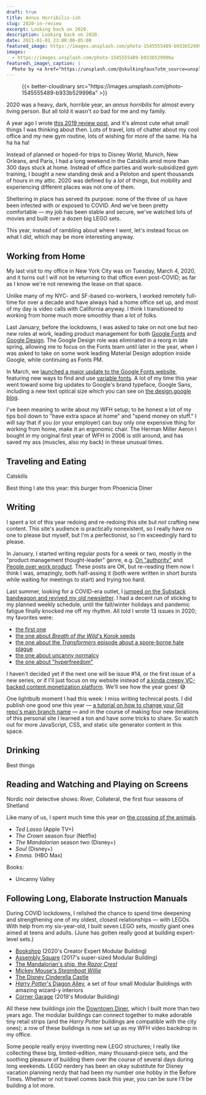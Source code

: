 ```yaml
---
draft: true
title: Annus Horribilis-ish
slug: 2020-in-review
excerpt: Looking back on 2020.
description: Looking back on 2020.
date: 2021-01-01 23:00:00-05:00
featured_image: https://images.unsplash.com/photo-1545555489-b933b529996a
images:
  - https://images.unsplash.com/photo-1545555489-b933b529996a
featured\_image\_caption: |
  Photo by <a href="https://unsplash.com/@skulkingfaux?utm_source=unsplash&amp;utm_medium=referral&amp;utm_content=creditCopyText">C. Z. Shi</a> on <a href="https://unsplash.com/s/photos/dystopian?utm_source=unsplash&amp;utm_medium=referral&amp;utm_content=creditCopyText">Unsplash</a>
---
```


<figure class="wide-width">
{{< better-cloudinary src="https://images.unsplash.com/photo-1545555489-b933b529996a" >}}
</figure>

2020 was a heavy, dark, horrible year, an _annus horribilis_ for almost every living person. But all told it wasn't _so_ bad for me and my family.

A year ago I wrote [this 2019 review post](/p/2019-in-review), and it's almost cute what small things I was thinking about then. Lots of travel, lots of chatter about my cool office and my new gym routine, lots of wishing for more of the same. Ha ha ha ha ha!

Instead of planned or hoped-for trips to Disney World, Munich, New Orleans, and Paris, I had a long weekend in the Catskills amid more than 300 days stuck at home. Instead of office parties and work-subsidized gym training, I bought a new standing desk and a Peloton and spent thousands of hours in my attic. 2020 was defined by a _lot_ of things, but mobility and experiencing different places was not one of them.

Sheltering in place has served its purpose: none of the three of us have been infected with or exposed to COVID. And we've been pretty comfortable — my job has been stable and secure, we've watched lots of movies and built over a dozen big LEGO sets.

This year, instead of rambling about where I _went_, let's instead focus on what I _did_, which may be more interesting anyway.

## Working from Home

My last visit to my office in New York City was on Tuesday, March 4, 2020, and it turns out I will not be returning to that office even post-COVID; as far as I know we're not renewing the lease on that space.

Unlike many of my NYC- and SF-based co-workers, I worked remotely full-time for over a decade and have always had a home office set up, and most of my day is video calls with California anyway. I think I transitioned to working from home much more smoothly than a lot of folks.

Last January, before the lockdowns, I was asked to take on not one but _two_ new roles at work, leading product management for both [Google Fonts](https://fonts.google.com/) and [Google Design](https://design.google). The Google Design role was eliminated in a reorg in late spring, allowing me to focus on the Fonts team until later in the year, when I was asked to take on some work leading Material Design adoption inside Google, while continuing as Fonts PM.

In March, we [launched a major update to the Google Fonts website](https://design.google/news/happy-anniversary-google-fonts/), featuring new ways to find and use [variable fonts](https://design.google/library/variable-fonts-are-here-to-stay/). A lot of my time this year went toward some big updates to Google's brand typeface, Google Sans, including a new text optical size which you can see on [the design.google blog](https://design.google).

I've been meaning to write about my WFH setup; to be honest a lot of my tips boil down to "have extra space at home" and "spend money on stuff." I will say that if you (or your employer) can buy only one expensive thing for working from home, make it an ergonomic chair. The Herman Miller Aeron I bought in my original first year of WFH in 2006 is still around, and has saved my ass (muscles, also my back) in these unusual times.

## Traveling and Eating

Catskills

Best thing I ate this year: this burger from Phoenicia Diner

## Writing

I spent a lot of this year redoing and re-redoing this site but _not_ crafting new content. This site's audience is practically nonexistent, so I really have no one to please but myself, but I'm a perfectionist, so I'm exceedingly hard to please.

In January, I started writing regular posts for a week or two, mostly in the "product management thought-leader" genre, e.g. [On "authority"](/p/on-authority) and [People over work product](/p/people-over-work-product). These posts are OK, but re-reading them now I think I was, amazingly, both half-assing it (both were written in short bursts while waiting for meetings to start) and trying too hard.

Last summer, looking for a COVID-era outlet, I [jumped on the Substack bandwagon and revived my old newsletter](https://demaree.substack.com). I had a decent run of sticking to my planned weekly schedule, until the fall/winter holidays and pandemic fatigue finally knocked me off my rhythm. All told I wrote 13 issues in 2020; my favorites were:
* [the first one](https://demaree.substack.com/p/1-finishing-things-in-an-uncertain)
* [the one about *Breath of the Wild*'s Korok seeds](https://demaree.substack.com/p/3-883-korok-seeds-and-counting)
* [the one about the *Transformers* episode about a spore-borne hate plague](https://demaree.substack.com/p/5-a-spore-borne-hate-plague)
* [the one about uncanny normalcy](https://demaree.substack.com/p/9-uncanny-normalcy)
* [the one about "hyperfreedom"](https://demaree.substack.com/p/12-the-reality-issue)

I haven't decided yet if the next one will be issue #14, or the first issue of a new series, or if I'll just focus on my website instead of [a kinda creepy VC-backed content monetization platform](https://www.newyorker.com/magazine/2021/01/04/is-substack-the-media-future-we-want). We'll see how the year goes! 😅

One lightbulb moment I had this week: I miss writing technical posts. I did publish one good one this year — [a tutorial on how to change your Git repo's main branch name](/p/no-more-git-masters) — and in the course of making four new iterations of this personal site I learned a ton and have some tricks to share. So watch out for more JavaScript, CSS, and static site generator content in this space.

## Drinking

Best things

## Reading and Watching and Playing on Screens

Nordic noir detective shows: River, Collateral, the first four seasons of Shetland

Like many of us, I spent much time this year on [the crossing of the animals](https://www.animal-crossing.com/new-horizons/).

* *Ted Lasso* (Apple TV+)
* *The Crown* season four (Netflix)
* *The Mandalorian* season two (Disney+)
* *Soul* (Disney+)
* *Emma.* (HBO Max)

Books:
- Uncanny Valley



## Following Long, Elaborate Instruction Manuals

During COVID lockdowns, I relished the chance to spend time deepening and strengthening one of my oldest, closest relationships — with LEGOs. With help from my six-year-old, I built seven LEGO sets, mostly giant ones aimed at teens and adults. (June has gotten really good at building expert-level sets.)

* [Bookshop](https://www.lego.com/en-us/product/bookshop-10270) (2020's Creator Expert Modular Building)
* [Assembly Square](https://www.lego.com/en-us/product/assembly-square-10255) (2017's super-sized Modular Building)
* [The Mandalorian's ship, the *Razor Crest*](https://www.lego.com/en-us/product/default-the-mandalorian-bounty-hunter-transport-au-the-razor-crest-nz-the-razor-crest-75292)
* [Mickey Mouse's *Steamboat Willie*](https://www.lego.com/en-us/product/steamboat-willie-21317)
* [The Disney Cinderella Castle](https://www.lego.com/en-us/product/the-disney-castle-71040)
* [*Harry Potter*'s Diagon Alley](https://www.lego.com/en-us/product/diagon-alley-75978), a set of four small Modular Buildings with amazing wizard-y interiors
* [Corner Garage](https://www.lego.com/en-us/product/corner-garage-10264) (2019's Modular Building)

All these new buildings join the [Downtown Diner](https://www.lego.com/en-us/product/downtown-diner-10260), which I built more than two years ago. The modular buildings can connect together to make adorable tiny retail strips (and the *Harry Potter* buildings are compatible with the city ones); a row of these buildings is now set up as my WFH video backdrop in my office.

Some people really enjoy inventing new LEGO structures; I really like collecting these big, limited-edition, many thousand-piece sets, and the soothing pleasure of building them over the course of several days during long weekends. LEGO nerdery has been an okay substitute for Disney vacation planning nerdy that had been my number one hobby in the Before Times. Whether or not travel comes back this year, you can be sure I'll be building a lot more.
